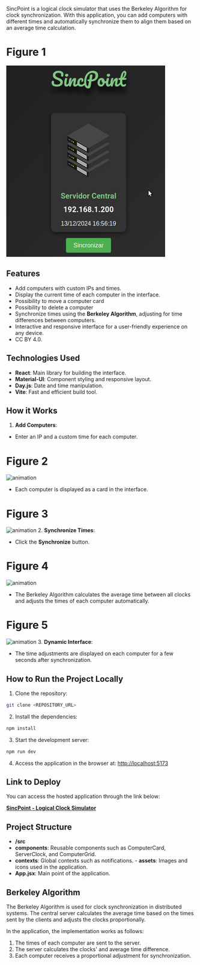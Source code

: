 SincPoint is a logical clock simulator that uses the Berkeley Algorithm for clock synchronization. With this application, you can add computers with different times and automatically synchronize them to align them based on an average time calculation.
# Figure 1
![animation](https://github.com/WilckerNeckel/sinc-point/blob/main/Images/1.png)

## Features

- Add computers with custom IPs and times.
- Display the current time of each computer in the interface.
- Possibility to move a computer card
- Possibility to delete a computer
- Synchronize times using the **Berkeley Algorithm**, adjusting for time differences between computers.
- Interactive and responsive interface for a user-friendly experience on any device.
- CC BY 4.0.

## Technologies Used

- **React**: Main library for building the interface.
- **Material-UI**: Component styling and responsive layout.
- **Day.js**: Date and time manipulation.
- **Vite**: Fast and efficient build tool.

## How it Works

1. **Add Computers**:
- Enter an IP and a custom time for each computer.
# Figure 2
![animation](https://github.com/WilckerNeckel/sinc-point/raw/master/Imagens/2-0.png)
- Each computer is displayed as a card in the interface.
# Figure 3
![animation](https://github.com/WilckerNeckel/sinc-point/raw/master/Imagens/2.png)
2. **Synchronize Times**:
- Click the **Synchronize** button.
# Figure 4
![animation](https://github.com/WilckerNeckel/sinc-point/raw/master/Imagens/3.png)
- The Berkeley Algorithm calculates the average time between all clocks and adjusts the times of each computer automatically.
# Figure 5
![animation](https://github.com/WilckerNeckel/sinc-point/raw/master/Imagens/4.png)
3. **Dynamic Interface**:
- The time adjustments are displayed on each computer for a few seconds after synchronization.

## How to Run the Project Locally

1. Clone the repository:

```bash
git clone <REPOSITORY_URL>
```

2. Install the dependencies:

```bash
npm install
```

3. Start the development server:

```bash
npm run dev
```

4. Access the application in the browser at: [http://localhost:5173](http://localhost:5173)

## Link to Deploy

You can access the hosted application through the link below:

[**SincPoint - Logical Clock Simulator**](https://sincpoint.nexsyn.com.br)

## Project Structure

- **/src**
- **components**: Reusable components such as ComputerCard, ServerClock, and ComputerGrid.
- **contexts**: Global contexts such as notifications. - **assets**: Images and icons used in the application.
- **App.jsx**: Main point of the application.

## Berkeley Algorithm

The Berkeley Algorithm is used for clock synchronization in distributed systems. The central server calculates the average time based on the times sent by the clients and adjusts the clocks proportionally.

In the application, the implementation works as follows:

1. The times of each computer are sent to the server.
2. The server calculates the clocks' and average time difference.
3. Each computer receives a proportional adjustment for synchronization.
